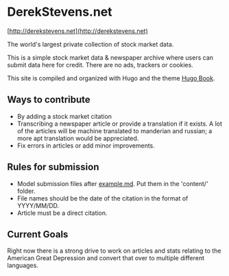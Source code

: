 # DerekStevens.net

[http://derekstevens.net](http://derekstevens.net)

The world's largest private collection of stock market data.

This is a simple stock market data & newspaper archive where users can submit data here for credit.
There are no ads, trackers or cookies.

This site is compiled and organized with Hugo and the theme [Hugo Book](https://github.com/alex-shpak/hugo-book).

## Ways to contribute

- By adding a stock market citation
- Transcribing a newspaper article or provide a translation if it exists. A lot of the articles will be machine translated to manderian and russian; a more apt translation would be appreciated.
- Fix errors in articles or add minor improvements.

## Rules for submission

- Model submission files after [example.md](example.md). Put them in the 'content/' folder.
- File names should be the date of the citation in the format of YYYY/MM/DD.
- Article must be a direct citation.

## Current Goals

Right now there is a strong drive to work on articles and stats relating to the American Great Depression and convert that over to multiple different languages.
